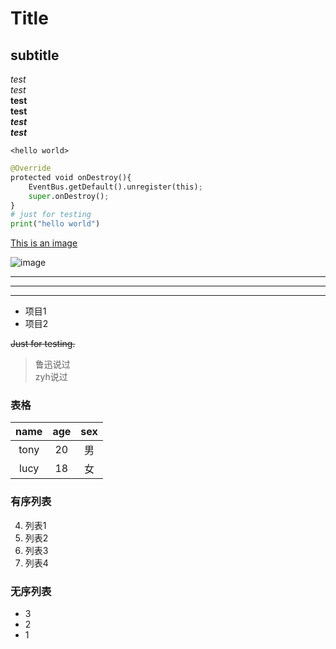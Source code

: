 # Title

## subtitle

*test*  
_test_  
**test**  
__test__  
***test***  
___test___

`<hello world>`

```python
@Override
protected void onDestroy(){
    EventBus.getDefault().unregister(this);
    super.onDestroy();
}
# just for testing
print("hello world")
```
[This is an image]: https://github.com/shiep18/EIS2020/blob/master/markdowncheatsheet.JPG?raw=true "名称" 
[This is an image]

![image](https://github.com/shiep18/EIS2020/blob/master/markdowncheatsheet.JPG?raw=true)

***
---
- - -

* 项目1
* 项目2

~~Just for testing.~~

> 鲁迅说过  
> zyh说过

### 表格
| name | age | sex |
|:----:|:---:|:---:|
| tony | 20 | 男 |
| lucy | 18 | 女 |

### 有序列表
4. 列表1
3. 列表2
2. 列表3
1. 列表4

### 无序列表
+ 3
+ 2
+ 1
